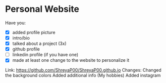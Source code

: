# Personal Website

Have you:

- [x] added profile picture
- [x] intro/bio
- [x] talked about a project (3x)
- [x] github profile
- [ ] linkedin profile (if you have one)
- [x] made at least one change to the website to personalize it

Link: https://github.com/ShreyaP00/ShreyaP00.github.io
Changes: 
Changed the background colors
Added additional info (My hobbies)
Added instagram 